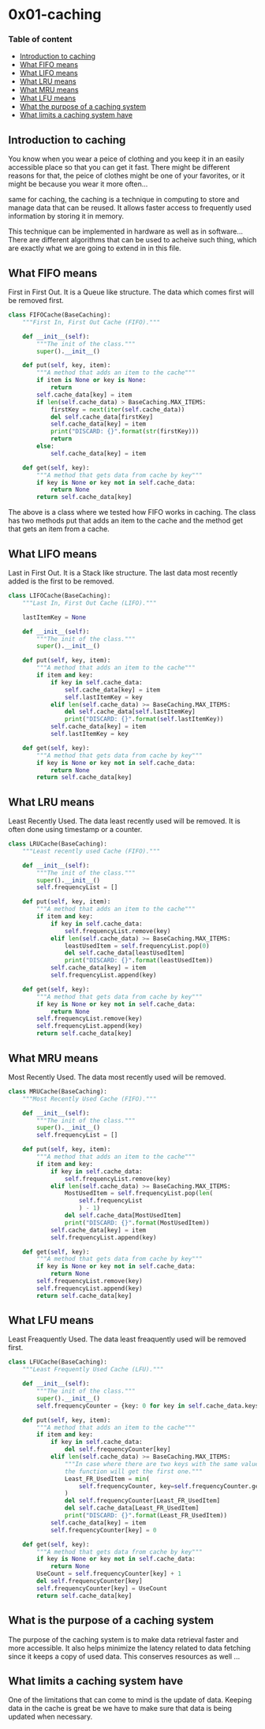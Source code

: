 # 0x01-caching
### Table of content
- [Introduction to caching](#introduction-to-caching)
- [What FIFO means](#what-fifo-means)
- [What LIFO means](#what-lifo-means)
- [What LRU means](#what-lru-means)
- [What MRU means](#what-mru-means)
- [What LFU means](#what-lfu-means)
- [What the purpose of a caching system](#what-is-the-purpose-of-a-caching-system)
- [What limits a caching system have](#what-limits-a-caching-system-have)

## Introduction to caching
You know when you wear a peice of clothing and you keep it in an easily accessible place so that you can get it fast. There might be different reasons for that, the peice of clothes might be one of your favorites, or it might be because you wear it more often...

same for caching, the caching is a technique in computing to store and manage data that can be reused. It allows faster access to frequently used information by storing it in memory.

This technique can be implemented in hardware as well as in software... There are different algorithms that can be used to acheive such thing, which are exactly what we are going to extend in in this file.

## What FIFO means
First in First Out. It is a Queue like structure. The data which comes first will be removed first.
```python
class FIFOCache(BaseCaching):
    """First In, First Out Cache (FIFO)."""

    def __init__(self):
        """The init of the class."""
        super().__init__()

    def put(self, key, item):
        """A method that adds an item to the cache"""
        if item is None or key is None:
            return
        self.cache_data[key] = item
        if len(self.cache_data) > BaseCaching.MAX_ITEMS:
            firstKey = next(iter(self.cache_data))
            del self.cache_data[firstKey]
            self.cache_data[key] = item
            print("DISCARD: {}".format(str(firstKey)))
            return
        else:
            self.cache_data[key] = item

    def get(self, key):
        """A method that gets data from cache by key"""
        if key is None or key not in self.cache_data:
            return None
        return self.cache_data[key]
```
The above is a class where we tested how FIFO works in caching. The class has two methods put that adds an item to the cache and the method get that gets an item from a cache.

## What LIFO means
Last in First Out. It is a Stack like structure. The last data most recently added is the first to be removed.
```python
class LIFOCache(BaseCaching):
    """Last In, First Out Cache (LIFO)."""

    lastItemKey = None

    def __init__(self):
        """The init of the class."""
        super().__init__()

    def put(self, key, item):
        """A method that adds an item to the cache"""
        if item and key:
            if key in self.cache_data:
                self.cache_data[key] = item
                self.lastItemKey = key
            elif len(self.cache_data) >= BaseCaching.MAX_ITEMS:
                del self.cache_data[self.lastItemKey]
                print("DISCARD: {}".format(self.lastItemKey))
            self.cache_data[key] = item
            self.lastItemKey = key

    def get(self, key):
        """A method that gets data from cache by key"""
        if key is None or key not in self.cache_data:
            return None
        return self.cache_data[key]
```

## What LRU means
Least Recently Used. The data least recently used will be removed. It is often done using timestamp or a counter.
```python
class LRUCache(BaseCaching):
    """Least recently used Cache (FIFO)."""

    def __init__(self):
        """The init of the class."""
        super().__init__()
        self.frequencyList = []

    def put(self, key, item):
        """A method that adds an item to the cache"""
        if item and key:
            if key in self.cache_data:
                self.frequencyList.remove(key)
            elif len(self.cache_data) >= BaseCaching.MAX_ITEMS:
                leastUsedItem = self.frequencyList.pop(0)
                del self.cache_data[leastUsedItem]
                print("DISCARD: {}".format(leastUsedItem))
            self.cache_data[key] = item
            self.frequencyList.append(key)

    def get(self, key):
        """A method that gets data from cache by key"""
        if key is None or key not in self.cache_data:
            return None
        self.frequencyList.remove(key)
        self.frequencyList.append(key)
        return self.cache_data[key]
```

## What MRU means
Most Recently Used. The data most recently used will be removed.
```python
class MRUCache(BaseCaching):
    """Most Recently Used Cache (FIFO)."""

    def __init__(self):
        """The init of the class."""
        super().__init__()
        self.frequencyList = []

    def put(self, key, item):
        """A method that adds an item to the cache"""
        if item and key:
            if key in self.cache_data:
                self.frequencyList.remove(key)
            elif len(self.cache_data) >= BaseCaching.MAX_ITEMS:
                MostUsedItem = self.frequencyList.pop(len(
                    self.frequencyList
                    ) - 1)
                del self.cache_data[MostUsedItem]
                print("DISCARD: {}".format(MostUsedItem))
            self.cache_data[key] = item
            self.frequencyList.append(key)

    def get(self, key):
        """A method that gets data from cache by key"""
        if key is None or key not in self.cache_data:
            return None
        self.frequencyList.remove(key)
        self.frequencyList.append(key)
        return self.cache_data[key]
```


## What LFU means
Least Freaquently Used. The data least freaquently used will be removed first.
```python
class LFUCache(BaseCaching):
    """Least Frequently Used Cache (LFU)."""

    def __init__(self):
        """The init of the class."""
        super().__init__()
        self.frequencyCounter = {key: 0 for key in self.cache_data.keys()}

    def put(self, key, item):
        """A method that adds an item to the cache"""
        if item and key:
            if key in self.cache_data:
                del self.frequencyCounter[key]
            elif len(self.cache_data) >= BaseCaching.MAX_ITEMS:
                """In case where there are two keys with the same value
                the function will get the first one."""
                Least_FR_UsedItem = min(
                    self.frequencyCounter, key=self.frequencyCounter.get
                )
                del self.frequencyCounter[Least_FR_UsedItem]
                del self.cache_data[Least_FR_UsedItem]
                print("DISCARD: {}".format(Least_FR_UsedItem))
            self.cache_data[key] = item
            self.frequencyCounter[key] = 0

    def get(self, key):
        """A method that gets data from cache by key"""
        if key is None or key not in self.cache_data:
            return None
        UseCount = self.frequencyCounter[key] + 1
        del self.frequencyCounter[key]
        self.frequencyCounter[key] = UseCount
        return self.cache_data[key]
```

## What is the purpose of a caching system
The purpose of the caching system is to make data retrieval faster and more accessible. It also helps minimize the latency related to data fetching since it keeps a copy of used data. This conserves resources as well ...
## What limits a caching system have
One of the limitations that can come to mind is the update of data. Keeping data in the cache is great be we have to make sure that data is being updated when necessary.
